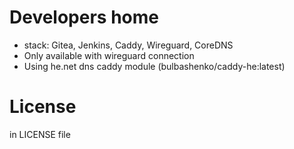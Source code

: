 # Developers home
- stack: Gitea, Jenkins, Caddy, Wireguard, CoreDNS
- Only available with wireguard connection
- Using he.net dns caddy module (bulbashenko/caddy-he:latest)

# License
in LICENSE file
